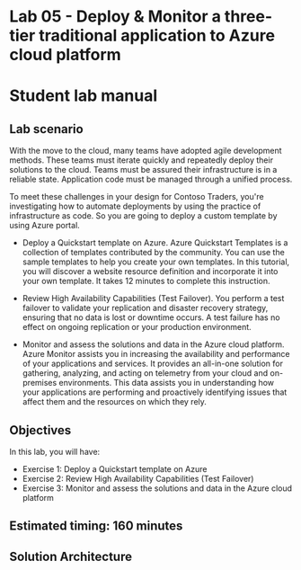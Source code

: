 # Lab 05 - Deploy & Monitor a three-tier traditional application to Azure cloud platform
# Student lab manual

## Lab scenario

With the move to the cloud, many teams have adopted agile development methods. These teams must iterate quickly and repeatedly deploy their solutions to the cloud. Teams must be assured their infrastructure is in a reliable state. Application code must be managed through a unified process.

To meet these challenges in your design for Contoso Traders, you're investigating how to automate deployments by using the practice of infrastructure as code. So you are going to deploy a custom template by using Azure portal.

- Deploy a Quickstart template on Azure. Azure Quickstart Templates is a collection of templates contributed by the community. You can use the sample templates to help you create your own templates. In this tutorial, you will discover a website resource definition and incorporate it into your own template. It takes 12 minutes to complete this instruction.

- Review High Availability Capabilities (Test Failover). You perform a test failover to validate your replication and disaster recovery strategy, ensuring that no data is lost or downtime occurs. A test failure has no effect on ongoing replication or your production environment.

- Monitor and assess the solutions and data in the Azure cloud platform. Azure Monitor assists you in increasing the availability and performance of your applications and services. It provides an all-in-one solution for gathering, analyzing, and acting on telemetry from your cloud and on-premises environments. This data assists you in understanding how your applications are performing and proactively identifying issues that affect them and the resources on which they rely.

## Objectives

In this lab, you will have:

+ Exercise 1: Deploy a Quickstart template on Azure
+ Exercise 2: Review High Availability Capabilities (Test Failover)
+ Exercise 3: Monitor and assess the solutions and data in the Azure cloud platform


## Estimated timing: 160 minutes
## Solution Architecture

